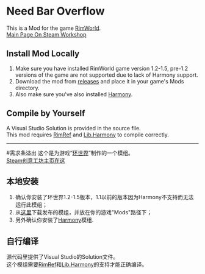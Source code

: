# Need Bar Overflow
This is a Mod for the game [RimWorld](https://store.steampowered.com/app/294100).  
[Main Page On Steam Workshop](https://steamcommunity.com/sharedfiles/filedetails/?id=2566316158)  

## Install Mod Locally
1. Make sure you have installed RimWorld game version 1.2-1.5, pre-1.2 versions of the game are not supported due to lack of Harmony support.  
2. Download the mod from [releases](https://github.com/AmCh-Q/RimWorldMod_NeedBarOverflow/releases) and place it in your game's Mods directory.  
3. Also make sure you've also installed [Harmony](https://github.com/pardeike/HarmonyRimWorld).  

## Compile by Yourself
A Visual Studio Solution is provided in the source file.  
This mod requires [RimRef](https://www.nuget.org/packages/Krafs.Rimworld.Ref) and [Lib.Harmony](https://www.nuget.org/packages/Lib.Harmony) to compile correctly.  

---

#需求条溢出
这个是为游戏“[环世界](https://store.steampowered.com/app/294100)”制作的一个模组。  
[Steam创意工坊主页在这](https://steamcommunity.com/sharedfiles/filedetails/?id=2566316158)  

## 本地安装
1. 确认你安装了环世界1.2-1.5版本，1.1以前的版本因为Harmony不支持而无法运行此模组；  
2. 从[这里](https://github.com/AmCh-Q/RimWorldMod_NeedBarOverflow/releases)下载发布的模组，并放在你的游戏"Mods"路径下；  
3. 另外确认你安装了[Harmony](https://github.com/pardeike/HarmonyRimWorld)模组.  

## 自行编译
源代码里提供了Visual Studio的Solution文件。  
这个模组需要[RimRef](https://www.nuget.org/packages/Krafs.Rimworld.Ref)和[Lib.Harmony](https://www.nuget.org/packages/Lib.Harmony)的支持才能正确编译。